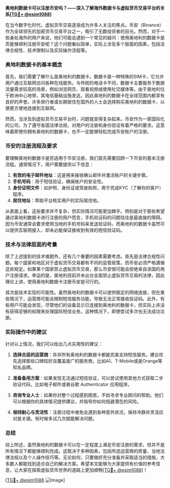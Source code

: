 **奥地利数据卡可以注册币安吗？——深入了解海外数据卡与虚拟货币交易平台的关系[[TG💪+ @esim1088](https://t.me/s/esim1088)]**

在当今数字化时代，虚拟货币交易逐渐成为许多人关注的焦点。币安（Binance）作为全球领先的加密货币交易平台之一，吸引了无数投资者的目光。然而，对于一些身处海外的用户来说，他们可能会遇到一个常见的疑问：使用奥地利的数据卡是否能够顺利注册币安呢？这个问题看似简单，实际上涉及多个层面的因素，包括法律合规性、技术限制以及实际操作流程等。

### 奥地利数据卡的基本概念

首先，我们需要了解什么是奥地利的数据卡。数据卡是一种特殊的SIM卡，它允许用户通过互联网访问各种在线服务。与传统的电话卡不同，数据卡主要服务于数据流量需求较高的场景，例如浏览网页、观看视频或使用社交媒体等。由于奥地利位于欧洲中心地带，其电信基础设施发达，因此奥地利的数据卡在全球范围内都享有良好的声誉。许多旅行者或长期居住在国外的人士会选择购买奥地利的数据卡，以便更方便地连接到互联网。

然而，当涉及到虚拟货币交易平台时，问题就变得复杂起来。币安作为一家国际化的公司，为了遵守各国法律法规，对用户的注册和身份验证有着严格的要求。这意味着即使你拥有奥地利的数据卡，也不一定能够轻松完成币安账户的注册。

### 币安的注册流程及要求

要理解奥地利数据卡是否适用于币安注册，我们首先需要回顾一下币安的基本注册流程。通常情况下，用户需要提供以下信息：

1. **有效的电子邮件地址**：这是用来接收确认邮件并激活账户的关键步骤。
2. **手机号码**：用于短信验证，确保账户的安全性。
3. **身份证明文件**：如护照、身份证或驾驶执照，用于完成KYC（了解你的客户）程序。
4. **居住地址**：帮助平台核实用户的实际居住地。

从表面上看，这些要求并不复杂，但实际情况可能更加棘手。特别是对于那些希望通过奥地利数据卡进行注册的用户而言，手机验证码的问题往往是最直接的障碍。因为币安通常会要求使用当地的手机号码来发送验证码，而奥地利的数据卡虽然可以提供互联网接入，却未必能保证接收到有效的短信验证码。

### 技术与法律层面的考量

除了上述提到的技术难题外，还有几个重要的因素需要考虑。首先是法律合规性问题。每个国家和地区对于虚拟货币交易都有不同的监管政策，而币安必须严格遵循这些规定。如果某个国家禁止虚拟货币交易，那么币安很可能会拒绝来自该国的用户注册请求。幸运的是，奥地利目前并未出台全面禁止虚拟货币交易的法律，因此理论上讲，使用奥地利数据卡注册币安是可行的。

其次是技术实现的可能性。虽然奥地利的数据卡可以提供稳定的网络连接，但在某些情况下，运营商可能会限制短信服务功能，导致无法正常接收验证码。此外，有些用户可能会发现，尽管他们的设备显示已连接到奥地利的数据卡，但实际上并没有获得足够的权限来处理国际短信业务。这种情况下，即使尝试多次也无法成功注册。

### 实际操作中的建议

针对以上情况，我们可以给出几点实用性的建议：

1. **选择合适的运营商**：并非所有奥地利的数据卡都能完美支持短信服务。建议优先选择那些口碑较好且覆盖面广的服务商，比如A1、T-Mobile或是Orange等知名品牌。
   
2. **准备备用方案**：如果发现无法通过短信验证，可以尝试使用其他方式获取二步验证代码，比如电子邮件或者谷歌 Authenticator 应用程序。

3. **咨询专业人士**：如果你对整个过程感到困惑，不妨寻求专业顾问的帮助。他们可以根据你的具体情况提供建议，并指导你如何规避潜在的风险。

4. **保持耐心与灵活性**：注册过程中难免会遇到各种意外状况，保持冷静并灵活应对是关键。有时候多试几次就能解决问题。

### 总结

综上所述，虽然奥地利的数据卡可以在一定程度上满足币安注册的需求，但并不是所有情况下都能够顺利完成。这取决于多种因素，包括所选运营商的质量、当地法律法规以及个人操作技巧等。无论如何，只要做好充分准备并采取适当的措施，大多数人都能找到适合自己的解决方案。希望本文能够为大家提供有价值的参考信息，让大家在探索虚拟货币世界的道路上更加顺畅[[TG💪+ @esim1088](https://t.me/s/esim1088)]！

[[TG💪+ @esim1088](https://t.me/s/esim1088) ![Image](https://i.postimg.cc/4NQfJmqS/Snipaste-2025-05-13-00-14-12.png)]